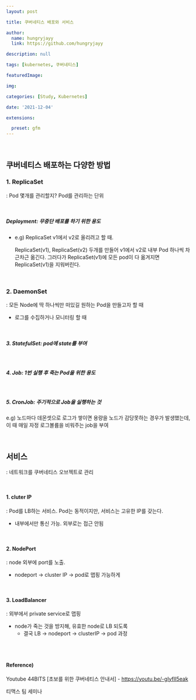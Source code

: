 ```yaml
---
layout: post

title: 쿠버네티스 배포와 서비스

author: 
  name: hungryjayy
  link: https://github.com/hungryjayy

description: null

tags: [kubernetes, 쿠버네티스]

featuredImage: 

img: 

categories: [Study, Kubernetes]

date: '2021-12-04'

extensions:

  preset: gfm
---
```


<br>

## 쿠버네티스 배포하는 다양한 방법

### 1. ReplicaSet

: Pod 몇개를 관리할지? Pod를 관리하는 단위

<br>

##### Deployment: 무중단 배포를 하기 위한 용도

* e.g) ReplicaSet v1에서 v2로 올리려고 할 때.

  ReplicaSet(v1), ReplicaSet(v2) 두개를 만들어 v1에서 v2로 내부 Pod 하나씩 차근차근 옮긴다. 그러다가 ReplicaSet(v1)에 모든 pod이 다 옮겨지면 ReplicaSet(v1)을 지워버린다.

<br>

### 2. DaemonSet

: 모든 Node에 딱 하나씩만 떠있길 원하는 Pod을 만들고자 할 때

* 로그를 수집하거나 모니터링 할 때

<br>

##### 3. StatefulSet: pod에 state를 부여

<br>

##### 4. Job: 1번 실행 후 죽는 Pod을 위한 용도

<br>

##### 5. CronJob: 주기적으로 Job을 실행하는 것

e.g) 노드마다 데몬셋으로 로그가 쌓이면 용량을 노드가 감당못하는 경우가 발생했는데, 이 때 매일 자정 로그볼륨을 비워주는 job을 부여

<br>

## 서비스

: 네트워크를 쿠버네티스 오브젝트로 관리

<br>

#### 1. cluter IP

: Pod를 LB하는 서비스. Pod는 동적이지만, 서비스는 고유한 IP를 갖는다.

* 내부에서만 통신 가능. 외부로는 접근 안됨

<br>

#### 2. NodePort

: node 외부에 port를 노출.

* nodeport -> cluster IP -> pod로 맵핑 가능하게

<br>

#### 3. LoadBalancer

: 외부에서 private service로 맵핑

* node가 죽는 것을 방지해, 유효한 node로 LB 되도록
  * 결국 LB -> nodeport -> clusterIP -> pod 과정

<br><br>

#### Reference)

Youtube 44BITS [초보를 위한 쿠버네티스 안내서] - https://youtu.be/-gIyfII5eak

티맥스 팀 세미나